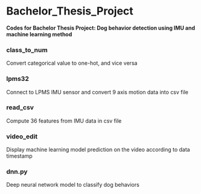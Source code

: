 # Bachelor_Thesis_Project
**Codes for Bachelor Thesis Project: Dog behavior detection using IMU and machine learning method**
### class_to_num
Convert categorical value to one-hot, and vice versa
### lpms32
Connect to LPMS IMU sensor and convert 9 axis motion data into csv file
### read_csv
Compute 36 features from IMU data in csv file
### video_edit
Display machine learning model prediction on the video according to data timestamp
### dnn.py
Deep neural network model to classify dog behaviors

